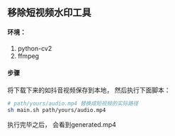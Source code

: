 ## 移除短视频水印工具

#### 环境：

1. python-cv2
2. ffmpeg


#### 步骤

将下载下来的如抖音视频保存到本地， 然后执行下面脚本：

```sh 
# path/yours/audio.mp4 替换成短视频的实际路径
sh main.sh path/yours/audio.mp4
```



执行完毕之后， 会看到generated.mp4